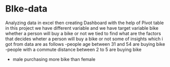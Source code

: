 # BIke-data
Analyzing data in excel then creating Dashboard with the help of Pivot table
in this project we have different variable and we have target variable bike whether a person will buy a bike or not
we tied to find what are the factors that decides wheter a person will buy a bike or not
some of insights which i got from data are as follows
-people age between 31 and 54 are buying bike 
-people with a commute distance between 2 to 5 are buying bike
- male purchasing more bike than female
